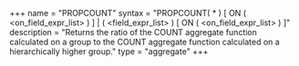 +++
name = "PROPCOUNT"
syntax = "PROPCOUNT( * ) [ ON ( <on_field_expr_list> ) ] | ( <field_expr_list> ) [ ON ( <on_field_expr_list> ) ]"
description = "Returns the ratio of the COUNT aggregate function calculated on a group to the COUNT aggregate function calculated on a hierarchically higher group."
type = "aggregate"
+++

